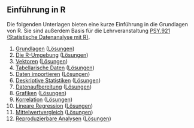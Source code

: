 ## Einführung in R

Die folgenden Unterlagen bieten eine kurze Einführung in die Grundlagen von R. Sie sind außerdem Basis für die Lehrveranstaltung [PSY.921 (Statistische Datenanalyse mit R)](https://online.uni-graz.at/kfu_online/pl/ui/$ctx/wbLv.wbShowLVDetail?pStpSpNr=826830&pSpracheNr=1).

 1. [Grundlagen](https://r-23w-01.netlify.app) ([Lösungen](https://r-23w-01-solutions.netlify.app))
 2. [Die R-Umgebung](https://r-23w-02.netlify.app) ([Lösungen](https://r-23w-02-solutions.netlify.app))
 3. [Vektoren](https://r-23w-03.netlify.app) ([Lösungen](https://quartopub.com/sites/cbrnr/r-23w-03-solutions))
 4. [Tabellarische Daten](https://r-23w-04.netlify.app) ([Lösungen](https://r-23w-04-solutions.netlify.app))
 5. [Daten importieren](https://r-23w-05.netlify.app) ([Lösungen](https://r-23w-05-solutions.netlify.app))
 6. [Deskriptive Statistiken](https://r-23w-06.netlify.app) ([Lösungen](https://r-23w-06-solutions.netlify.app))
 7. [Datenaufbereitung](https://r-23w-07.netlify.app/) ([Lösungen](https://r-23w-07-solutions.netlify.app/))
 8. [Grafiken](https://quartopub.com/sites/cbrnr/r-23w-08) ([Lösungen](https://quartopub.com/sites/cbrnr/r-23w-08-solutions))
 9. [Korrelation](https://quartopub.com/sites/cbrnr/r-23w-09) ([Lösungen](https://quartopub.com/sites/cbrnr/r-23w-09-solutions))
10. [Lineare Regression](https://quartopub.com/sites/cbrnr/r-23w-10) ([Lösungen](https://quartopub.com/sites/cbrnr/r-23w-10-solutions))
11. [Mittelwertvergleich](https://quartopub.com/sites/cbrnr/r-23w-12) ([Lösungen](https://quartopub.com/sites/cbrnr/r-23w-12-solutions))
12. [Reproduzierbare Analysen](https://quartopub.com/sites/cbrnr/r-23w-12) ([Lösungen](https://quartopub.com/sites/cbrnr/r-23w-12-solutions))
